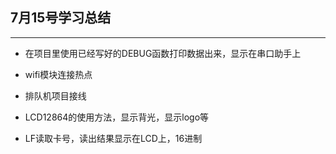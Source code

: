 ## 7月15号学习总结
----
* 在项目里使用已经写好的DEBUG函数打印数据出来，显示在串口助手上

* wifi模块连接热点

* 排队机项目接线

* LCD12864的使用方法，显示背光，显示logo等

* LF读取卡号，读出结果显示在LCD上，16进制
